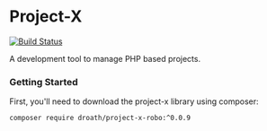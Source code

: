 # Project-X

[![Build Status](https://travis-ci.org/droath/project-x.svg?branch=master)](https://travis-ci.org/droath/project-x)

A development tool to manage PHP based projects.

### Getting Started

First, you'll need to download the project-x library using composer:

```bash
composer require droath/project-x-robo:^0.0.9
```
